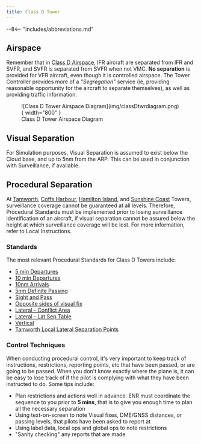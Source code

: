 ```yaml
---
title: Class D Tower
---
```


--8<-- "includes/abbreviations.md"

## Airspace
Remember that in [Class D Airspace](../../controller-skills/classofairspace), IFR aircraft are separated from IFR and SVFR, and SVFR is separated from SVFR when not VMC. **No separation** is provided for VFR aircraft, even though it is controlled airspace. The Tower Controller provides more of a *"Segregation"* service (ie, providing reasonable opportunity for the aircraft to separate themselves), as well as providing traffic information.

<figure markdown>
![Class D Tower Airspace Diagram](img/classDtwrdiagram.png){ width="800" }
  <figcaption>Class D Tower Airspace Diagram</figcaption>
</figure>

## Visual Separation
For Simulation purposes, Visual Separation is assumed to exist below the Cloud base, and up to 5nm from the ARP. This can be used in conjunction with Surveillance, if available.

## Procedural Separation
At [Tamworth](../../aerodromes/tamworth), [Coffs Harbour](../../aerodromes/Coffs), [Hamilton Island](../../aerodromes/Hammo), and [Sunshine Coast](../../aerodromes/sunshinecoast) Towers, surveillance coverage cannot be guaranteed at all levels. Therefore, Procedural Standards must be implemented prior to losing surveillance identification of an aircraft, if visual separation cannot be assured below the height at which surveillance coverage will be lost. For more information, refer to Local Instructions.

### Standards
The most relevant Procedural Standards for Class D Towers include:

- [5 min Departures](../../controller-skills/sepstandards/#5-min)  
- [10 min Departures](../../controller-skills/sepstandards/#10-min)  
- [10nm Arrivals](../../controller-skills/sepstandards/#10nm)  
- [5nm Definite Passing](../../controller-skills/sepstandards/#5nm-definite-passing)  
- [Sight and Pass](../../controller-skills/sepstandards/#sight-and-pass)  
- [Opposite sides of visual fix](../../controller-skills/sepstandards/#opposite-sides-of-visual-fix)  
- [Lateral - Conflict Area](../../controller-skills/sepstandards/#conflict-area)  
- [Lateral - Lat Sep Table](../../controller-skills/sepstandards/#lat-sep-table)  
- [Vertical](../../controller-skills/sepstandards/#vertical)  
- [Tamworth Local Lateral Separation Points](../../aerodromes/tamworth/#local-lateral-separation-points)  

### Control Techniques
When conducting procedural control, it's very important to keep track of instructions, restrictions, reporting points, etc that have been passed, or are going to be passed. When you don't know exactly where the plane is, it can be easy to lose track of if the pilot is complying with what they have been instructed to do. Some tips include:

- Plan restrictions and actions well in advance. ENR must coordinate the sequence to you prior to **5 mins**, that is to give you enough time to plan all the necessary separation
- Using text-on-screen to note Visual fixes, DME/GNSS distances, or passing levels, that pilots have been asked to report at  
- Using label data, local ops and global ops to note restrictions  
- "Sanity checking" any reports that are made